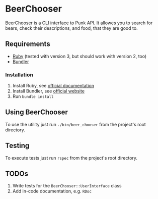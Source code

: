 # BeerChooser

BeerChooser is a CLI interface to Punk API. It allowes you to search for bears,
check their descriptions, and food, that they are good to.

## Requirements

* [Ruby](https://www.ruby-lang.org/) (tested with version 3, but should work with version 2, too)
* [Bundler](https://bundler.io/)

### Installation

1. Install Ruby, see [official documentation](https://www.ruby-lang.org/en/documentation/installation/)
2. Install Bundler, see [official website](https://bundler.io/)
3. Run `bundle install`

## Using BeerChooser

To use the utility just run `./bin/beer_chooser` from the project's root directory.

## Testing

To execute tests just run `rspec` from the project's root directory.

## TODOs
1. Write tests for the `BeerChooser::UserInterface` class
2. Add in-code documentation, e.g. `RDoc`
